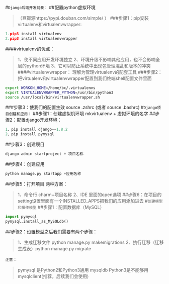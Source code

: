 #``Django后端开发前奏：``
##配置python虚拟环境
>（豆瓣源https://pypi.douban.com/simple/ ）
###步骤1：pip安装virtualenv和virtualenvwrapper:
```python  
1.pip3 install virtualenv   
2.pip3 install virtualenvwrapper
```
####virtualenv的优点： 
>1、使不同应用开发环境独立
>2、环境升级不影响其他应用，也不会影响全局的python环境
>3、它可以防止系统中出现包管理混乱和版本的冲突
####virtualenvwrapper：
>理解为管理virtualenv的配套工具
###步骤2：把virtualenv和virtualenvwrapper配置到我们终端shell配置文件里面
```bash
export WORKON_HOME=/home/bc/.virtualenvs
export VIRTUALENVWRAPPER_PYTHON=/usr/bin/python3
source /usr/local/bin/virtualenvwrapper.sh 
```  
###步骤3：使我们的配置生效 source .zshrc   (或者 source .bashrc)
#``Django项目创建和应用：``
##步骤1：创建虚拟机环境 mkvirtualenv + 虚拟环境的名字
##步骤2：配置django开发环境：
```python
1、pip install django==1.8.2
2、pip install pymysql
```
##步骤3：创建项目 
```python
django-admin startproject + 项目名称
```
##步骤4：创建应用 
```python
python manage.py startapp +应用名称
```
##步骤5：打开项目 两种方案：
>1、命令行 charm+项目名称
>2、IDE 里面的open选项
##步骤6：在项目的setting设置里面有一个INSTALLED_APPS把我们的应用添加进去
#``创建模型和操作模型``
##步骤1：配置数据库（MySQL）
```python
import pymysql
pymysql.install_as_MySQLdb()
```
##步骤2：设置模型之后我们需要有两个步骤：
>1、生成迁移文件 python manage.py makemigrations
>2、执行迁移（迁移生成表）python manage.py migrate

``注意``：
>pymysql 是Python2和Python3通用
>mysqldb Python3是不能够用
>mysqlclient(推荐，后续我们会使用)


